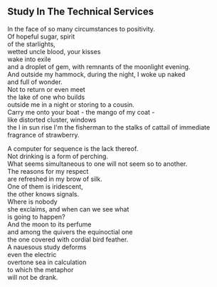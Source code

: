 Study In The Technical Services
-------------------------------
In the face of so many circumstances to positivity.  
Of hopeful sugar, spirit  
of the starlights,  
wetted uncle blood, your kisses  
wake into exile  
and a droplet of gem, with remnants of the moonlight evening.  
And outside my hammock, during the night, I woke up naked  
and full of wonder.  
Not to return or even meet  
the lake of one who builds  
outside me in a night or storing to a cousin.  
Carry me onto your boat - the mango of my coat -  
like distorted cluster, windows  
the I in sun rise I'm the fisherman to the stalks of cattail of immediate fragrance of strawberry.  
  
A computer for sequence is the lack thereof.  
Not drinking is a form of perching.  
What seems simultaneous to one will not seem so to another.  
The reasons for my respect  
are refreshed in my brow of silk.  
One of them is iridescent,  
the other knows signals.  
Where is nobody  
she exclaims, and when can we see what  
is going to happen?  
And the moon to its perfume  
and among the quivers the equinoctial one  
the one covered with cordial bird feather.  
A nauesous study deforms  
even the electric  
overtone sea in calculation  
to which the metaphor  
will not be drank.  

